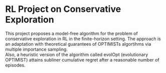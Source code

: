 # RL Project on Conservative Exploration

This project proposes a model-free algorithm for the problem of conservative exploration in RL in the finite-horizon setting. The approach is an adaptation with theoretical guarantees of OPTIMISTs algortihms via multiple importance sampling. <br>
Also, a heuristic version of the algorithm called evolOpt (evolutionary OPTIMIST) attains subliner cumulative regret after a reasonable number of episodes. 
